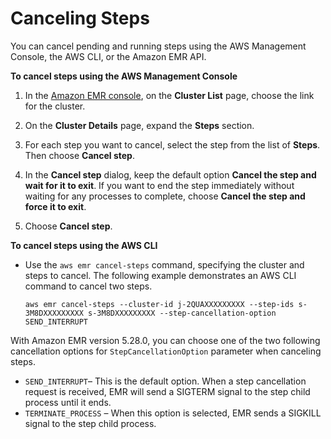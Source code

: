 # Canceling Steps<a name="emr-cancel-steps"></a>

You can cancel pending and running steps using the AWS Management Console, the AWS CLI, or the Amazon EMR API\.

**To cancel steps using the AWS Management Console**

1. In the [Amazon EMR console](https://console.aws.amazon.com/elasticmapreduce), on the **Cluster List** page, choose the link for the cluster\. 

1. On the **Cluster Details** page, expand the **Steps** section\.

1. For each step you want to cancel, select the step from the list of **Steps**\. Then choose **Cancel step**\.

1. In the **Cancel step** dialog, keep the default option **Cancel the step and wait for it to exit**\. If you want to end the step immediately without waiting for any processes to complete, choose **Cancel the step and force it to exit**\. 

1. Choose **Cancel step**\.

**To cancel steps using the AWS CLI**
+ Use the `aws emr cancel-steps` command, specifying the cluster and steps to cancel\. The following example demonstrates an AWS CLI command to cancel two steps\.

  ```
  aws emr cancel-steps --cluster-id j-2QUAXXXXXXXXX --step-ids s-3M8DXXXXXXXXX s-3M8DXXXXXXXXX --step-cancellation-option SEND_INTERRUPT
  ```

With Amazon EMR version 5\.28\.0, you can choose one of the two following cancellation options for `StepCancellationOption` parameter when canceling steps\. 
+ `SEND_INTERRUPT`– This is the default option\. When a step cancellation request is received, EMR will send a SIGTERM signal to the step child process until it ends\.
+ `TERMINATE_PROCESS` – When this option is selected, EMR sends a SIGKILL signal to the step child process\. 